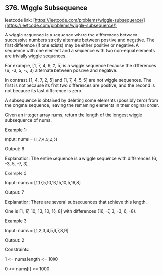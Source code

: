 ## 376. Wiggle Subsequence

leetcode link: [https://leetcode.com/problems/wiggle-subsequence/](https://leetcode.com/problems/wiggle-subsequence/)

A wiggle sequence is a sequence where the differences between successive numbers strictly alternate between positive and negative. The first difference (if one exists) may be either positive or negative. A sequence with one element and a sequence with two non-equal elements are trivially wiggle sequences.

For example, [1, 7, 4, 9, 2, 5] is a wiggle sequence because the differences (6, -3, 5, -7, 3) alternate between positive and negative.

In contrast, [1, 4, 7, 2, 5] and [1, 7, 4, 5, 5] are not wiggle sequences. The first is not because its first two differences are positive, and the second is not because its last difference is zero.

A subsequence is obtained by deleting some elements (possibly zero) from the original sequence, leaving the remaining elements in their original order.


Given an integer array nums, return the length of the longest wiggle subsequence of nums.

 

Example 1:

Input: nums = [1,7,4,9,2,5]

Output: 6

Explanation: The entire sequence is a wiggle sequence with differences (6, -3, 5, -7, 3).

Example 2:


Input: nums = [1,17,5,10,13,15,10,5,16,8]

Output: 7

Explanation: There are several subsequences that achieve this length.

One is [1, 17, 10, 13, 10, 16, 8] with differences (16, -7, 3, -3, 6, -8).

Example 3:



Input: nums = [1,2,3,4,5,6,7,8,9]

Output: 2





Constraints:

1 <= nums.length <= 1000

0 <= nums[i] <= 1000
